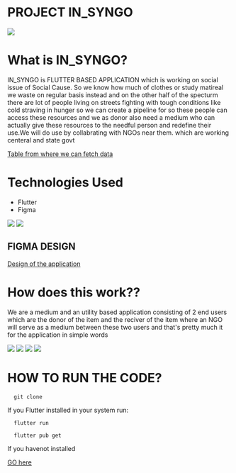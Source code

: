 <h1>PROJECT IN_SYNGO</h1>
<img src= "https://user-images.githubusercontent.com/89659393/226292395-1dbff02e-a28a-4b0a-8982-e6c2ec5913b2.png"  style="align-items: center;"/>
<h1>What is IN_SYNGO?</h1>
<p>IN_SYNGO is FLUTTER BASED APPLICATION which is working on social issue of Social Cause.
So we know how much of clothes or study matireal we waste on regular basis instead and on the other half of the specturm there are lot of people living on streets fighting with tough conditions like cold straving in hunger so we can create a pipeline for so these people can access these resources and we as donor also need a medium who can actually give these resources to the needful person and redefine their use.We will do use by collabrating with NGOs near them. which are working centeral and state govt</p>
<a href='https://ngodarpan.gov.in/index.php/home/statewise_ngo/5865/28/1'>Table from where we can fetch data</a>
<h1>Technologies Used</h1>
<ul>
<li>Flutter</li>
<li>Figma</li>
</ul>
<img src='https://user-images.githubusercontent.com/89659393/226487343-1699b7cb-8294-4d8e-9f31-13b3cef322a5.png'/>
<img src='https://user-images.githubusercontent.com/89659393/226487566-b9f881f6-8990-41fc-bd28-508d174cc674.png'/>

<h2>FIGMA DESIGN </h2>
<a href='https://www.figma.com/file/Eh384PsOoPS6kSdtg6fEvq/PWHACKATHON?node-id=0-1&t=8ck52USNSXEiVYyf-0'>Design of the application</a>


<h1>How does this work??</h1>
<p> We are a medium and an utility based application consisting of 2 end users which are the donor of the item and the reciver of the item where an NGO will serve as a medium between these two users and that's pretty much it for the application in simple words </p>
<img src ='https://user-images.githubusercontent.com/89659393/226295369-0a9a7263-b57b-4b53-87c5-13a558dbea02.png'/>
<img src='https://user-images.githubusercontent.com/89659393/226296062-9e4b10ac-b548-4fe4-916f-62d783ea6808.png'/>
<img src='https://user-images.githubusercontent.com/89659393/226296400-9f3704dd-d9ee-4abe-9d00-ae8f93d4471e.png'/>
<img src="https://media1.giphy.com/media/l5s71uAp3CzKwxwkoZ/giphy.gif?cid=ecf05e47rs74h0j9d0q7otnztpzbquvyvl2z53ajrbgtqp3b&rid=giphy.gif&ct=g"/>

# HOW TO RUN THE CODE?
```
  git clone
```
If you Flutter installed in your system run:
```
  flutter run
```
```
  flutter pub get
```
<p>If you havenot installed</p>
<a href="https://docs.flutter.dev/get-started/install">GO here</a>
